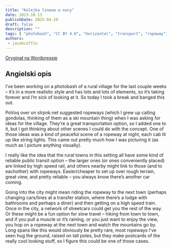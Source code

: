 ```yaml
---
title: "Kolejka linowa w nocy"
date: 2023-10-13
publishDate: 2025-04-29
draft: false
description: ""
tags: [ "photobash", "CC BY 4.0", "horizontal", "transport", "ropeway"]
authors:
 - jacobcoffin
---
```


[Oryginał na Wordpressie](https://jacobcoffinwrites.wordpress.com/2023/10/13/ropeway-at-night-photobash/)

## Angielski opis

I’ve been working on a photobash of a rural village for the last couple weeks – it’s in a more realistic style and has lots and lots of elements, so it’s taking forever and I’m sick of looking at it. So today I took a break and banged this out.

PoVoq over on slrpnk.net suggested ropeways (which I grew up calling gondolas, thinking of them as a ski mountain thing) when I was asking for ideas for the village. They’re a great transportation option, so I added one to it, but I got thinking about other scenes I could do with the concept. One of those ideas was a kind of peaceful scene of a ropeway at night, each cab lit up like string lights. This came out pretty much how I was picturing it (as much as I picture anything visually).

I really like the idea that the rural towns in this setting all have some kind of reliable public transit option – the larger ones (or ones conveniently placed) are linked by high speed rail, and others nearby might link to those (and to eachother) with ropeways. Easier/cheaper to set up over rough terrain, great view, and pretty reliable – you always know there’s another car coming.

Going into the city might mean riding the ropeway to the next town (perhaps changing cars/lines at a transfer station, where there’s a lodge with bathrooms and perhaps a diner) and then getting on a high speed train. Once in the city, a network of streetcars could get you the rest of the way. Or these might be a fun option for slow travel – hiking from town to town, and if you pull a muscle or it’s raining, or you just want to enjoy the view, you hop on a ropeway at the next town and watch the mountains go by. Long spans like this would obviously be pretty rare, most ropeways I’ve seen hug the ground, raised on tall poles, but they make postcards of the really cool looking stuff, so I figure this could be one of those cases.